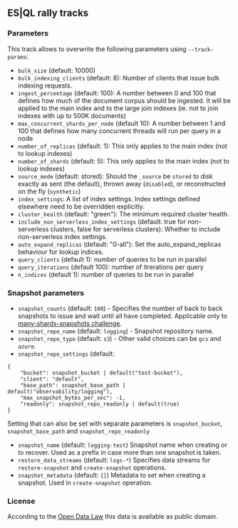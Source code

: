 ## ES|QL rally tracks

### Parameters

This track allows to overwrite the following parameters using `--track-params`:

* `bulk_size` (default: 10000)
* `bulk_indexing_clients` (default: 8): Number of clients that issue bulk indexing requests.
* `ingest_percentage` (default: 100): A number between 0 and 100 that defines how much of the document corpus should be ingested. It will be applied to the main index and to the large join indexes (ie. not to join indexes with up to 500K documents)
* `max_concurrent_shards_per_node` (default 10): A number between 1 and 100 that defines how many concurrent threads will run per query in a node
* `number_of_replicas` (default: 1): This only applies to the main index (not to lookup indexes)
* `number_of_shards` (default: 5): This only applies to the main index (not to lookup indexes)
* `source_mode` (default: stored): Should the `_source` be `stored` to disk exactly as sent (the default), thrown away (`disabled`), or reconstructed on the fly (`synthetic`)
* `index_settings`: A list of index settings. Index settings defined elsewhere need to be overridden explicitly.
* `cluster_health` (default: "green"): The minimum required cluster health.
* `include_non_serverless_index_settings` (default: true for non-serverless clusters, false for serverless clusters): Whether to include non-serverless index settings.
* `auto_expand_replicas` (default: "0-all"): Set the auto_expand_replicas behaviour for lookup indices.
* `query_clients` (default 1): number of queries to be run in parallel
* `query_iterations` (default 100): number of itrerations per query 
* `n_indices` (default 1): number of queries to be run in parallel

### Snapshot parameters
* `snapshot_counts` (default: `100`) - Specifies the number of back to back snapshots to issue and wait until all have completed. Applicable only to [many-shards-snapshots challenge](#many-shards-snapshots-many-shards-snapshots).
* `snapshot_repo_name` (default: `logging`) - Snapshot repository name.
* `snapshot_repo_type` (default: `s3`) - Other valid choices can be `gcs` and `azure`.
* `snapshot_repo_settings` (default:
```
{
    "bucket": snapshot_bucket | default("test-bucket"),
    "client": "default",
    "base_path": snapshot_base_path | default("observability/logging"),
    "max_snapshot_bytes_per_sec": -1,
    "readonly": snapshot_repo_readonly | default(true)
}
```
Setting that can also be set with separate parameters is `snapshot_bucket`, `snapshot_base_path` and `snapshot_repo_readonly`
* `snapshot_name` (default: `logging-test`) Snapshot name when creating or to recover. Used as a prefix in case more than one snapshot is taken.
* `restore_data_streams` (default: `logs-*`) Specifies data streams for `restore-snapshot` and `create-snapshot` operations.
* `snapshot_metadata` (default: `{}`) Metadata to set when creating a snapshot. Used in `create-snapshot` operation.



### License

According to the [Open Data Law](https://opendata.cityofnewyork.us/open-data-law/) this data is available as public domain.
